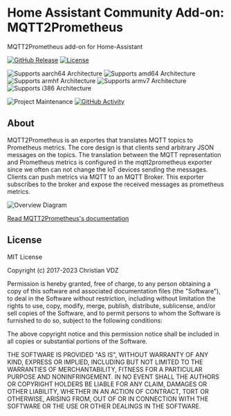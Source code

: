# Home Assistant Community Add-on: MQTT2Prometheus

MQTT2Prometheus add-on for Home-Assistant

[![GitHub Release][releases-shield]][releases]
[![License][license-shield]](LICENSE.md)

![Supports aarch64 Architecture][aarch64-shield]
![Supports amd64 Architecture][amd64-shield]
![Supports armhf Architecture][armhf-shield]
![Supports armv7 Architecture][armv7-shield]
![Supports i386 Architecture][i386-shield]

![Project Maintenance][maintenance-shield]
[![GitHub Activity][commits-shield]][commits]

## About

MQTT2Prometheus is an exportes that translates MQTT topics to Prometheus metrics.
The core design is that clients send arbitrary JSON messages on the topics. The translation between the MQTT representation and Prometheus metrics is configured in the mqtt2prometheus exporter since we often can not change the IoT devices sending the messages. Clients can push metrics via MQTT to an MQTT Broker. This exporter subscribes to the broker and expose the received messages as prometheus metrics.

![Overview Diagram](https://github.com/hikhvar/mqtt2prometheus/blob/master/docs/overview.drawio.svg)

[Read MQTT2Prometheus's documentation](https://github.com/hikhvar/mqtt2prometheus)

## License

MIT License

Copyright (c) 2017-2023 Christian VDZ

Permission is hereby granted, free of charge, to any person obtaining a copy
of this software and associated documentation files (the "Software"), to deal
in the Software without restriction, including without limitation the rights
to use, copy, modify, merge, publish, distribute, sublicense, and/or sell
copies of the Software, and to permit persons to whom the Software is
furnished to do so, subject to the following conditions:

The above copyright notice and this permission notice shall be included in all
copies or substantial portions of the Software.

THE SOFTWARE IS PROVIDED "AS IS", WITHOUT WARRANTY OF ANY KIND, EXPRESS OR
IMPLIED, INCLUDING BUT NOT LIMITED TO THE WARRANTIES OF MERCHANTABILITY,
FITNESS FOR A PARTICULAR PURPOSE AND NONINFRINGEMENT. IN NO EVENT SHALL THE
AUTHORS OR COPYRIGHT HOLDERS BE LIABLE FOR ANY CLAIM, DAMAGES OR OTHER
LIABILITY, WHETHER IN AN ACTION OF CONTRACT, TORT OR OTHERWISE, ARISING FROM,
OUT OF OR IN CONNECTION WITH THE SOFTWARE OR THE USE OR OTHER DEALINGS IN THE
SOFTWARE.

[aarch64-shield]: https://img.shields.io/badge/aarch64-yes-green.svg
[amd64-shield]: https://img.shields.io/badge/amd64-yes-green.svg
[armhf-shield]: https://img.shields.io/badge/armhf-no-red.svg
[armv7-shield]: https://img.shields.io/badge/armv7-yes-green.svg
[i386-shield]: https://img.shields.io/badge/i386-no-red.svg
[commits-shield]: https://img.shields.io/github/commit-activity/m/christian-vdz/hassio-mqtt2prometheus-addon.svg
[commits]: https://github.com/hassio-addons/addon-uptime-kuma/commits/master
[license-shield]: https://img.shields.io/github/license/christian-vdz/hassio-mqtt2prometheus-addon.svg
[maintenance-shield]: https://img.shields.io/maintenance/yes/2023.svg
[releases-shield]: https://img.shields.io/github/release/christian-vdz/hassio-mqtt2prometheus-addon.svg
[releases]: https://github.com/christian-vdz/hassio-mqtt2prometheus-addon/releases
